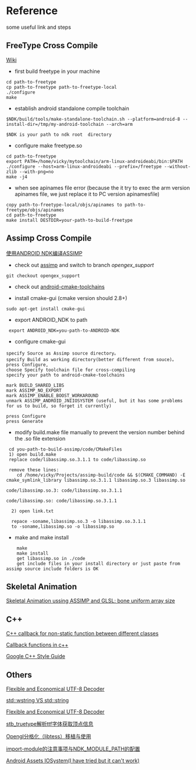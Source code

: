 Reference
===============================
some useful link and steps

## FreeType Cross Compile ##

[Wiki](http://en.wikibooks.org/wiki/OpenGL_Programming/Installation/Android_NDK#FreeType)

* first build freetype in your machine
```
cd path-to-freetype
cp path-to-freetype path-to-freetype-local
./configure
make
```

* establish android standalone compile toolchain
```
$NDK/build/tools/make-standalone-toolchain.sh --platform=android-8 --install-dir=/tmp/my-android-toolchain --arch=arm

$NDK is your path to ndk root  directory
```

* configure make freetype.so
```
cd path-to-freetype
export PATH=/home/vicky/mytoolchain/arm-linux-androideabi/bin:$PATH
./configure --host=arm-linux-androideabi --prefix=/freetype --without-zlib --with-png=no
make -j4
```

* when see apinames file error (because the it try to exec the arm version apinames file, we just replace it to PC version apinamesfile)
```
copy path-to-freetype-local/objs/apinames to path-to-freetype/objs/apinames
cd path-to-freetype
make install DESTDIR=your-path-to-build-freetype
```

## Assimp Cross Compile ##

[使用ANDROID NDK编译ASSIMP](http://airtheva.net/wordpress/?p=62)

* check out [assimp](https://github.com/assimp/assimp)  and switch to branch *opengex_support*
```
git checkout opengex_support
```

* check out [android-cmake-toolchains](https://github.com/taka-no-me/android-cmake)

* install cmake-gui (cmake version should 2.8+)
```
sudo apt-get install cmake-gui
```

* export ANDROID_NDK to path
```
 export ANDROID_NDK=you-path-to-ANDROID-NDK
```

* configure cmake-gui
```
specify Source as Assimp source directory。
specify Build as working directory(better different from souce)。
press Configure,
choose Specify toolchain file for cross-compiling
specify your path to android-cmake-toolchains

mark BUILD_SHARED_LIBS
mark ASSIMP_NO_EXPORT
mark ASSIMP_ENABLE_BOOST_WORKAROUND
unmark ASSIMP_ANDROID_JNIIOSYSTEM (useful, but it has some problems for us to build, so forget it currently)

press Configure
press Generate
```

* modify build.make file manually to prevent the version number behind the .so file extension
```
 cd you-path-to-build-assimp/code/CMakeFiles
 1) open build.make
 replace code/libassimp.so.3.1.1 to code/libassimp.so
 
 remove these lines:
    cd /home/vicky/Projects/assimp-build/code && $(CMAKE_COMMAND) -E cmake_symlink_library libassimp.so.3.1.1 libassimp.so.3 libassimp.so

code/libassimp.so.3: code/libassimp.so.3.1.1

code/libassimp.so: code/libassimp.so.3.1.1

  2) open link.txt 
  
  repace -soname,libassimp.so.3 -o libassimp.so.3.1.1 
  to -soname,libassimp.so -o libassimp.so
```

* make and make install
```
    make
    make install
    get libassimp.so in ./code
    get include files in your install directory or just paste from assimp source include folders is OK
```

## Skeletal Animation ##

[Skeletal Animation ussing ASSIMP and GLSL: bone uniform array size](http://stackoverflow.com/questions/20803441/skeletal-animation-ussing-assimp-and-glsl-bone-uniform-array-size)

## C++ ##
[C++ callback for non-static function between different classes](http://stackoverflow.com/questions/11522422/c-callback-for-non-static-function-between-different-classes?rq=1)

[Callback functions in c++](http://stackoverflow.com/questions/2298242/callback-functions-in-c)

[Google C++ Style Guide](https://google-styleguide.googlecode.com/svn/trunk/cppguide.html)

## Others ##
[Flexible and Economical UTF-8 Decoder](http://bjoern.hoehrmann.de/utf-8/decoder/dfa/)

[std::wstring VS std::string](http://stackoverflow.com/questions/402283/stdwstring-vs-stdstring)

[Flexible and Economical UTF-8 Decoder](http://bjoern.hoehrmann.de/utf-8/decoder/dfa/)

[stb_truetype解析ttf字体获取顶点信息](http://blog.csdn.net/wind_hzx/article/details/11830645)

[Opengl分格化（libtess）移植与使用](http://blog.csdn.net/wind_hzx/article/details/11830425)

[import-module的注意事项与NDK_MODULE_PATH的配置](http://blog.sina.com.cn/s/blog_4057ab62010197z8.html)

[Android Assets IOSystem(I have tried but it can't work)](https://github.com/assimp/assimp/tree/master/port/AndroidJNI)